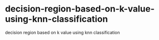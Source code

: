# decision-region-based-on-k-value-using-knn-classification
decision region based on k value using knn classification
